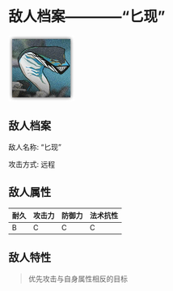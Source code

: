 # 敌人档案————“匕现”

![“匕现”](./eneIcons/“匕现”.png)

## 敌人档案

敌人名称: “匕现”

攻击方式: 远程

## 敌人属性

| 耐久      | 攻击力  | 防御力 | 法术抗性 |
|---------|------|-----|------|
| B | C | C | C |

## 敌人特性
> 优先攻击与自身属性相反的目标
